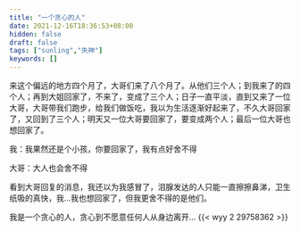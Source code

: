 ```yaml
---
title: "一个贪心的人"
date: 2021-12-16T18:36:53+08:00
hidden: false
draft: false
tags: ["sunling","失神"]
keywords: []
---
```


来这个偏远的地方四个月了，大哥们来了八个月了。从他们三个人；到我来了的四个人；再到大姐回家了，不来了，变成了三个人；日子一直平淡，直到又来了一位大哥，大哥带我们跑步，给我们做饭吃，我以为生活逐渐好起来了，不久大哥回家了，又回到了三个人；明天又一位大哥要回家了，要变成两个人；最后一位大哥也想回家了。

我：我果然还是个小孩，你要回家了，我有点好舍不得

大哥：大人也会舍不得

看到大哥回复的消息，我还以为我感冒了，泪腺发达的人只能一直擦擦鼻涕，卫生纸吸的真快，我...我也想回家了，但我更舍不得的是他们。

我是一个贪心的人，贪心到不愿意任何人从身边离开...
{{< wyy 2 29758362 >}}

